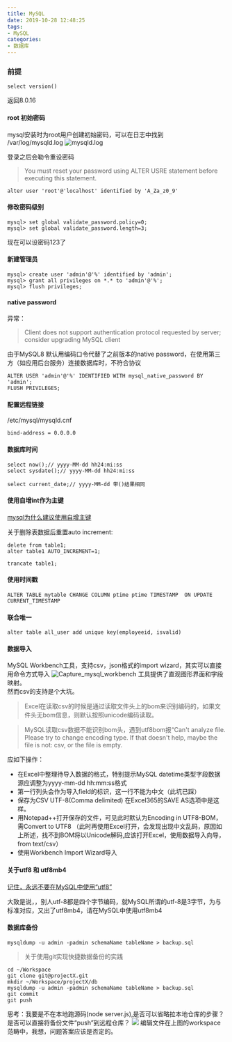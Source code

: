 ```yaml
---
title: MySQL
date: 2019-10-28 12:48:25
tags:
- MySQL
categories: 
- 数据库
---
```

### 前提
```
select version()
```
返回8.0.16
#### root 初始密码

mysql安装时为root用户创建初始密码，可以在日志中找到<br>
/var/log/mysqld.log
![mysqld.log](https://tvax1.sinaimg.cn/large/a60edd42gy1g8du7mi9ihj20j10eijv9.jpg)

登录之后会勒令重设密码
> You must reset your password using ALTER USRE statement before executing this statement.
```
alter user 'root'@'localhost' identified by 'A_Za_z0_9'
```
#### 修改密码级别
```
mysql> set global validate_password.policy=0;
mysql> set global validate_password.length=3;
```
现在可以设密码123了 

#### 新建管理员
```
mysql> create user 'admin'@'%' identified by 'admin';
mysql> grant all privileges on *.* to 'admin'@'%';
mysql> flush privileges;
```
#### native password
异常：
> Client does not support authentication protocol requested by server; consider upgrading MySQL client

由于MySQL8 默认用编码口令代替了之前版本的native password，在使用第三方（如应用后台服务）连接数据库时，不符合协议

```
ALTER USER 'admin'@'%' IDENTIFIED WITH mysql_native_password BY 'admin';
FLUSH PRIVILEGES;
```
#### 配置远程链接
/etc/mysql/mysqld.cnf
```
bind-address = 0.0.0.0
```
#### 数据库时间
```
select now();// yyyy-MM-dd hh24:mi:ss
select sysdate();// yyyy-MM-dd hh24:mi:ss

select current_date;// yyyy-MM-dd 带()结果相同
```
#### 使用自增int作为主键
[mysql为什么建议使用自增主键](https://zhuanlan.zhihu.com/p/71022670)

关于删除表数据后重置auto increment:
```
delete from table1;
alter table1 AUTO_INCREMENT=1;
```
```
trancate table1;
```

#### 使用时间戳
```
ALTER TABLE mytable CHANGE COLUMN ptime ptime TIMESTAMP  ON UPDATE CURRENT_TIMESTAMP
```
#### 联合唯一
```
alter table all_user add unique key(employeeid, isvalid)
```
#### 数据导入
MySQL Workbench工具，支持csv，json格式的import wizard，其实可以直接用命令方式导入
![Capture_mysql_workbench](https://tvax4.sinaimg.cn/large/a60edd42gy1g9swbdtdpbj20rg0mijto.jpg)
工具提供了直观图形界面和字段映射。<br>
然而csv的支持是个大坑。
> Excel在读取csv的时候是通过读取文件头上的bom来识别编码的，如果文件头无bom信息，则默认按照unicode编码读取。

> MySQL读取csv数据不能识别bom头，遇到utf8bom报“Can't analyze file. Please try to change encoding type. If that doesn't help, maybe the file is not: csv, or the file is empty.

应如下操作：

+ 在Excel中整理待导入数据的格式，特别提示MySQL datetime类型字段数据源应调整为yyyy-mm-dd hh:mm:ss格式
+ 第一行列头会作为导入field的标识，这一行不能为中文（此坑已踩）
+ 保存为CSV UTF-8(Comma delimited) 在Excel365的SAVE AS选项中是这样。
+ 用Notepad++打开保存的文件，可见此时默认为Encoding in UTF8-BOM，需Convert to UTF8 （此时再使用Excel打开，会发现出现中文乱码，原因如上所述，找不到BOM将以Unicode解码,应该打开Excel，使用数据导入向导，from text/csv）
+ 使用Workbench Import Wizard导入


#### 关于utf8 和 utf8mb4

[记住，永远不要在MySQL中使用“utf8”](https://juejin.im/entry/5b3055046fb9a00e315c2849)

大致是说，，别人utf-8都是四个字节编码，就MySQL所谓的utf-8是3字节，为与标准对应，又出了utf8mb4，请在MySQL中使用utf8mb4

#### 数据库备份
```
mysqldump -u admin -padmin schemaName tableName > backup.sql
```
> 关于使用git实现快捷数据备份的实践
```
cd ~/Workspace
git clone git@projectX.git
mkdir ~/Workspace/projectX/db 
mysqldump -u admin -padmin schemaName tableName > backup.sql
git commit
git push
```
思考：我要是不在本地跑源码(node server.js),是否可以省略拉本地仓库的步骤？是否可以直接将备份文件“push”到远程仓库？
![](https://tvax2.sinaimg.cn/large/a60edd42gy1gaj6h0z7e5j20m806btb2.jpg)
编辑文件在上图的workspace范畴中，我想，问题答案应该是否定的。